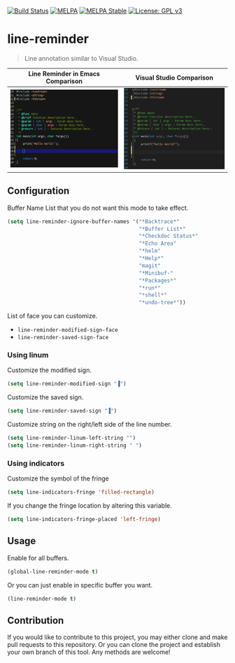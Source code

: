 [![Build Status](https://travis-ci.com/jcs090218/line-reminder.svg?branch=master)](https://travis-ci.com/jcs090218/line-reminder)
[![MELPA](https://melpa.org/packages/line-reminder-badge.svg)](https://melpa.org/#/line-reminder)
[![MELPA Stable](https://stable.melpa.org/packages/line-reminder-badge.svg)](https://stable.melpa.org/#/line-reminder)
[![License: GPL v3](https://img.shields.io/badge/License-GPL%20v3-blue.svg)](https://www.gnu.org/licenses/gpl-3.0)

# line-reminder
> Line annotation similar to Visual Studio.

| Line Reminder in Emacs Comparison             | Visual Studio Comparison                                 |
|:---------------------------------------------:|:--------------------------------------------------------:|
|<img src="./etc/emacs-comparison.png"/> | <img src="./etc/vs-comparison.png"/>|

## Configuration

Buffer Name List that you do not want this mode to take effect.
```el
(setq line-reminder-ignore-buffer-names '("*Backtrace*"
                                          "*Buffer List*"
                                          "*Checkdoc Status*"
                                          "*Echo Area"
                                          "*helm"
                                          "*Help*"
                                          "magit"
                                          "*Minibuf-"
                                          "*Packages*"
                                          "*run*"
                                          "*shell*"
                                          "*undo-tree*"))
```

List of face you can customize.
* `line-reminder-modified-sign-face`
* `line-reminder-saved-sign-face`

### Using linum

Customize the modified sign.
```el
(setq line-reminder-modified-sign "▐")
```

Customize the saved sign.
```el
(setq line-reminder-saved-sign "▐")
```

Customize string on the right/left side of the line number.
```el
(setq line-reminder-linum-left-string "")
(setq line-reminder-linum-right-string " ")
```

### Using indicators

Customize the symbol of the fringe
```el
(setq line-indicators-fringe 'filled-rectangle)
```

If you change the fringe location by altering this variable.
```el
(setq line-indicators-fringe-placed 'left-fringe)
```

## Usage

Enable for all buffers.
```el
(global-line-reminder-mode t)
```
Or you can just enable in specific buffer you want.
```el
(line-reminder-mode t)
```

## Contribution

If you would like to contribute to this project, you may either 
clone and make pull requests to this repository. Or you can 
clone the project and establish your own branch of this tool. 
Any methods are welcome!
